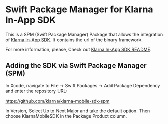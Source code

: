 # Swift Package Manager for Klarna In-App SDK

This is a SPM (Swift Package Manager) Package that allows the integration of [Klarna In-App SDK](https://github.com/klarna/klarna-mobile-sdk). It contains the url of the binary framework.

For more information, please, Check out [Klarna In-App SDK README](https://github.com/klarna/klarna-mobile-sdk/blob/master/README.md).

## Adding the SDK via Swift Package Manager (SPM)

In Xcode, navigate to File → Swift Packages → Add Package Dependency and enter the repository URL:

https://github.com/klarna/klarna-mobile-sdk-spm

In Version, Select Up to Next Major and take the default option. Then choose KlarnaMobileSDK in the Package Product column.
